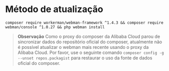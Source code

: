 # Método de atualização

`composer require workerman/webman-framework ^1.4.3 && composer require webman/console ^1.0.27 && php webman install`

> **Observação**
> Como o proxy do composer da Alibaba Cloud parou de sincronizar dados do repositório oficial do composer, atualmente não é possível atualizar o webman mais recente usando o proxy da Alibaba Cloud. Por favor, use o seguinte comando `composer config -g --unset repos.packagist` para restaurar o uso da fonte de dados oficial do composer.
